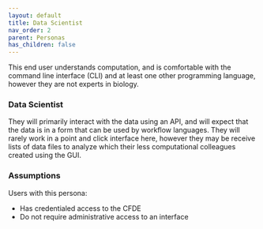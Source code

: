 ```yaml
---
layout: default
title: Data Scientist
nav_order: 2
parent: Personas
has_children: false
---
```


This end user understands computation, and is comfortable with the command line interface (CLI) and at least one other programming language, however they are not experts in biology.

### Data Scientist

They will primarily interact with the data using an API, and will expect that the data is in a form that can be used by workflow languages. They will rarely work in a point and click interface here, however they may be receive lists of data files to analyze which their less computational colleagues created using the GUI.

### Assumptions

Users with this persona:

-   Has credentialed access to the CFDE
-   Do not require administrative access to an interface
